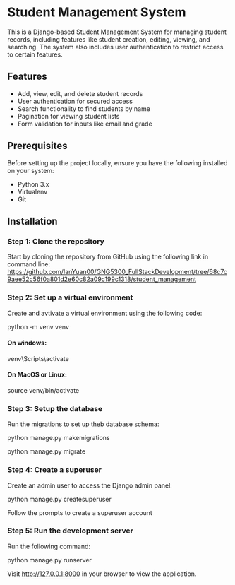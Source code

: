 # Student Management System

This is a Django-based Student Management System for managing student records, including features like student creation, editing, viewing, and searching. The system also includes user authentication to restrict access to certain features.

## Features

- Add, view, edit, and delete student records
- User authentication for secured access
- Search functionality to find students by name
- Pagination for viewing student lists
- Form validation for inputs like email and grade

## Prerequisites

Before setting up the project locally, ensure you have the following installed on your system:

- Python 3.x
- Virtualenv
- Git

## Installation

### Step 1: Clone the repository

Start by cloning the repository from GitHub using the following link in command line:
https://github.com/IanYuan00/GNG5300_FullStackDevelopment/tree/68c7c9aee52c56f0a801d2e60c82a09c199c1318/student_management

### Step 2: Set up a virtual environment

Create and avtivate a virtual environment using the following code:

python -m venv venv
#### On windows:
venv\Scripts\activate
#### On MacOS or Linux:
source venv/bin/activate

### Step 3: Setup the database

Run the migrations to set up theb database schema:

python manage.py makemigrations

python manage.py migrate

### Step 4: Create a superuser

Create an admin user to access the Django admin panel:

python manage.py createsuperuser

Follow the prompts to create a superuser account

### Step 5: Run the development server

Run the following command:

python manage.py runserver

Visit http://127.0.0.1:8000 in your browser to view the application.